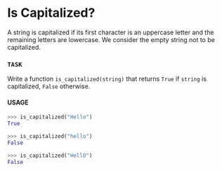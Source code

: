 # Is Capitalized?

A string is capitalized if its first character is an uppercase letter and the remaining letters are lowercase.
We consider the empty string not to be capitalized.

### `TASK`

Write a function `is_capitalized(string)` that returns `True` if `string` is capitalized, `False` otherwise.

#### USAGE

```python
>>> is_capitalized("Hello")
True

>>> is_capitalized("hello")
False

>>> is_capitalized("HellO")
False
```

